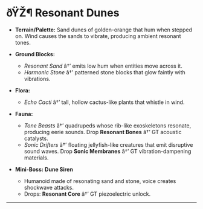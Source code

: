 ﻿# ðŸŽ¶ Resonant Dunes

- **Terrain/Palette:**
  Sand dunes of golden-orange that hum when stepped on. Wind causes the sands to vibrate, producing ambient resonant tones.

- **Ground Blocks:**

  - _Resonant Sand_ â†’ emits low hum when entities move across it.
  - _Harmonic Stone_ â†’ patterned stone blocks that glow faintly with vibrations.

- **Flora:**

  - _Echo Cacti_ â†’ tall, hollow cactus-like plants that whistle in wind.

- **Fauna:**

  - _Tone Beasts_ â†’ quadrupeds whose rib-like exoskeletons resonate, producing eerie sounds. Drop **Resonant Bones** â†’ GT acoustic catalysts.
  - _Sonic Drifters_ â†’ floating jellyfish-like creatures that emit disruptive sound waves. Drop **Sonic Membranes** â†’ GT vibration-dampening materials.

- **Mini-Boss:** **Dune Siren**

  - Humanoid made of resonating sand and stone, voice creates shockwave attacks.
  - Drops: **Resonant Core** â†’ GT piezoelectric unlock.

---

##
